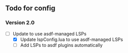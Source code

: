 ## Todo for config

### Version 2.0
- [ ] Update to use asdf-managed LSPs
  - [x] Update lspConfig.lua to use asdf-managed LSPs
  - [ ] Add LSPs to asdf plugins automatically